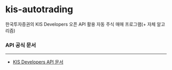 # kis-autotrading
한국투자증권의 KIS Developers 오픈 API 활용 자동 주식 매매 프로그램(+ 자체 알고리즘)

### API 공식 문서
---
- [KIS Developers API 문서](https://apiportal.koreainvestment.com/apiservice/oauth2#L_214b9e22-8f2e-4fba-9688-587279f1061a)